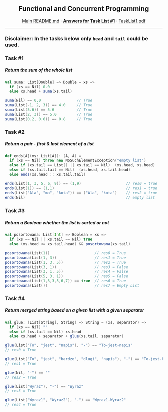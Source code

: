 <br />
<p align="center">
  <h2 align="center">Functional and Concurrent Programming</h2>
  <p align="center">
    <a href="../README.md">Main README.md</a>
    ·
    <a href="./README.md"><strong>Answers for Task List #1</strong></a>
    ·
    <a href="./tasklist1.pdf">TaskList1.pdf</a>
  </p>
</p>

---

### Disclaimer: In the tasks below only `head` and `tail` could be used.

### **Task #1**

##### Return the sum of the whole list

```scala
val suma: List[Double] => Double = xs =>
  if (xs == Nil) 0.0
  else xs.head + suma(xs.tail)
```

```scala
suma(Nil) == 0.0                // True
suma(List(-1, 2, 3)) == 4.0     // True
suma(List(5.6)) == 5.6          // True
suma(List(2, 3)) == 5.0         // True
suma(List(0.2, 0.6)) == 0.8     // True
```

### **Task #2**

##### Return a pair - first & last element of a list

```scala
def ends[A](xs: List[A]): (A, A) =
  if (xs == Nil) throw new NoSuchElementException("empty list")
  else if (xs.tail == List() || xs.tail == Nil)  (xs.head, xs.head)
  else if (xs.tail.tail == Nil)  (xs.head, xs.tail.head)
  else ends(xs.head :: xs.tail.tail)
```

```scala
ends(List(1, 3, 5, 6, 9)) == (1,9)                    // res0 = true
ends(List(1)) == (1,1)                                // res1 = true
ends(List("Ala", "ma", "kota")) == ("Ala", "kota")    // res2 = true
ends(Nil)                                             // empty list
```

### **Task #3**

##### Return a Boolean whether the list is sorted or not

```scala
val posortowana: List[Int] => Boolean = xs =>
  if (xs == Nil || xs.tail == Nil) true
  else (xs.head <= xs.tail.head) && posortowana(xs.tail)
```

```scala
posortowana(List(1))                    // res0 = True
posortowana(List(1, 3))                 // res1 = True
posortowana(List(1, 3, 5))              // res2 = True
posortowana(List(3, 1))                 // res3 = False
posortowana(List(3, 1, 5))              // res4 = False
posortowana(List(5, 3, 1))              // res5 = False
posortowana(List(1,3,3,5,6,7)) == true  // res6 = True
posortowana(List())                     // res7 = Empty List
```

### **Task #4**

##### Return merged string based on a given list with a given separator

```scala
val glue: (List[String], String) => String = (xs, separator) =>
  if (xs == Nil) ""
  else if (xs.tail == Nil) xs.head
  else xs.head + separator + glue(xs.tail, separator)
```

```scala
glue(List("To", "jest", "napis"), "-") == "To-jest-napis"
// res0 = True

glue(List("To", "jest", "bardzo", "dlugi", "napis"), "-") == "To-jest-bardzo-dlugi-napis"
// res1 = True

glue(Nil, "-") == ""
// res2 = True

glue(List("Wyraz"), "-") == "Wyraz"
// res3 = True

glue(List("Wyraz1", "Wyraz2"), "-") == "Wyraz1-Wyraz2"
// res4 = True
```
